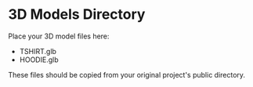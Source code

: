 # 3D Models Directory

Place your 3D model files here:
- TSHIRT.glb
- HOODIE.glb

These files should be copied from your original project's public directory. 